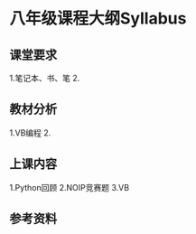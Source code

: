 # 八年级课程大纲Syllabus
## 课堂要求
1.笔记本、书、笔
2.

## 教材分析
1.VB编程
2.


## 上课内容
1.Python回顾
2.NOIP竞赛题
3.VB



## 参考资料

